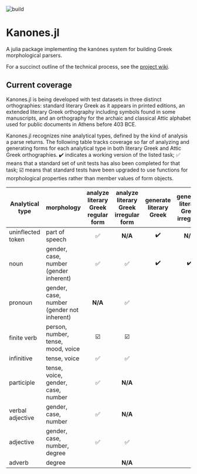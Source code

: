 ![build](https://github.com/neelsmith/Kanones.jl/actions/workflows/Documentation.yml/badge.svg)


# Kanones.jl

A julia package implementing the kanónes system for building Greek morphological parsers.

For a succinct outline of the technical process, see the [project wiki](https://github.com/neelsmith/Kanones.jl/wiki).

## Current coverage



Kanones.jl is being developed with test datasets in three distinct orthographies: standard literary Greek as it appears in printed editions, an extended literary Greek orthography including symbols found in some manuscripts, and an orthography for the archaic and classical Attic alphabet used for public documents in Athens before 403 BCE.


Kanones.jl recognizes nine analytical types, defined by the kind of analysis a parse returns.  The following table tracks coverage so far of analyzing and generating forms for each analytical type in both literary Greek and Attic Greek orthographies. ✔️ indicates a working version of the listed task;  ✅ means that a standard set of unit tests has also been completed for that task; ☑️ means that standard tests have been upgraded to  use functions for morphological properties rather than member values of form objects.


| Analytical type | morphology | analyze literary Greek regular form |  analyze literary Greek irregular form  |  generate literary Greek | generate literary Greek irregular  | analyze Attic regular form | analyze Attic irregular form  | generate Attic |
| --- | --- | :---: | :---: | :---: | :---: | :---: | :---: | :---: |
| uninflected token | part of speech | ✅  | **N/A** | ✔️  | **N/A** | ✔️ | **N/A** | ✔️ |
| noun | gender, case, number (gender inherent) | ✅ | ✅ | ✔️ | ✔️ | ✔️ | ✔️  | ✔️  |
| pronoun | gender, case, number (gender not inherent) |  **N/A** | ✅| | |  **N/A** | | | 
| finite verb | person, number, tense, mood, voice | ☑️ | ☑️  | | | | | |
| infinitive | tense, voice | ✅ | ✅  | | | | | |
| participle | tense, voice, gender, case, number |✅ | **N/A** | | | |   | |
| verbal adjective |  gender, case, number | ✅ |  **N/A** |  | |   | **N/A** | |
| adjective | gender, case, number, degree |✅ | ✅ | | | | | |
| adverb | degree |  |  **N/A** | | | |  **N/A** | |